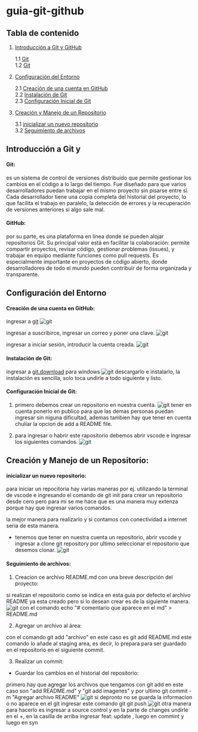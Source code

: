 # guia-git-github

## Tabla de contenido 

1. [Introducción a Git y GitHub](#Introducción-a-Git-y-GitHub)

    1.1 [Git](#git)  
    1.2 [Git](#github)  
2. [Configuración del Entorno](#configuración-del-entorno)

    2.1 [Creación de una cuenta en GitHub](#creación-de-una-cuenta-en-github)   
    2.2 [Instalación de Git](#instalación-de-git)  
    2.3 [Configuración Inicial de Git](#configuración-inicial-de-git)

3. [Creación y Manejo de un Repositorio](#creación-y-manejo-de-un-repositorio)

    3.1 [inicializar un nuevo repositorio](#inicializar-un-nuevo-repositorio)   
    3.2 [Seguimiento de archivos](#seguimiento-de-archivos)  

## Introducción a Git y 

#### Git:
 es un sistema de control de versiones distribuido que permite gestionar los cambios en el código a lo largo del tiempo. Fue diseñado para que varios desarrolladores puedan trabajar en el mismo proyecto sin pisarse entre sí. Cada desarrollador tiene una copia completa del historial del proyecto, lo que facilita el trabajo en paralelo, la detección de errores y la recuperación de versiones anteriores si algo sale mal.

#### GitHub:
 por su parte, es una plataforma en línea donde se pueden alojar repositorios Git. Su principal valor está en facilitar la colaboración: permite compartir proyectos, revisar código, gestionar problemas (issues), y trabajar en equipo mediante funciones como pull requests. Es especialmente importante en proyectos de código abierto, donde desarrolladores de todo el mundo pueden contribuir de forma organizada y transparente.

## Configuración del Entorno

#### Creación de una cuenta en GitHub:

ingresar a [git](https://github.com/) 
![git](imagenes/1.jpg)

ingresar a suscribirce, ingresar un correo y poner una clave. 
![git](imagenes/2.jpg)


ingresar a iniciar sesión, introducir la cuenta creada. 
![git](imagenes/3.jpg)

#### Instalación de Git:

ingresar a [git.download](https://git-scm.com/) para windows
![git](imagenes/4.jpg)
descargarlo e instalarlo, la instalación es sencilla, solo toca undirle a todo siguiente y listo.

#### Configuración Inicial de Git:

1. primero debemos crear un repositorio en nuestra cuenta.
![git](imagenes/5.jpg)
tener en cuenta ponerlo en publico para que las demas personas puedan ingresar sin niguna dificultad, ademas tambien hay que tener en cuenta chuliar la opcion de add a README file.

2. para ingresar o habrir este rapositorio debemos abrir vscode e ingresar los siguientes comandos.
 ![git](imagenes/6.jpg)

## Creación y Manejo de un Repositorio:

#### inicializar un nuevo repositorio:

para iniciar un repocitoria hay varias maneras por ej. utilizando la terminal de vscode e ingresando el comando de git init para crear un repositorio desde cero pero para mi se me hace que es una manera muy extenza porque hay que ingresar varios comandos. 

la mejor manera para realizarlo y si contamos con conectividad a internet seria de esta manera.
- tenemos que tener en nuestra cuenta un repositorio, abrir vscode y ingresar a clone git repository por ultimo seleccionar el repositorio que desemos clonar.
![git](imagenes/7.jpg)

#### Seguimiento de archivos:

1. Creacion ce archivo README.md con una breve descripción del proyecto:

si realizan el repositorio como se indica en esta guia por defecto el archivo README ya esta creado pero si lo desean crear es de la siguiente manera.
![git](imagenes/8.jpg)
con el comando echo "#  comentario que aparece en el md" > README.md  

2. Agregar un archivo al área:

con el comando git add "archivo" en este caso es git add README.md 
este comando lo añade al staging area, es decir, lo prepara para ser guardado en el repositorio en el siguiente commit.

3. Realizar un commit:

- Guardar los cambios en el historial del repositorio:

primero hay que agregar los archivos que tengamos con git add en este caso son "add README.md" y "git add imagenes" y por ultimo git commit -m "Agregar archivo README"
![git](imagenes/9.jpg)
si depronto no se guarda la informacion o no aparece en el git ingresar este comando git git push
![git](imagenes/10.jpg)
otra manera para hacerlo es ingresar a source control y en la parte de changes undirle en el +, en la casilla de arriba ingresar  feat: update   , luego en commint y luego en syn  